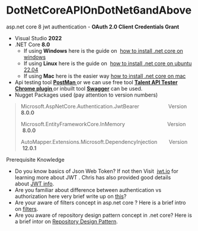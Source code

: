# DotNetCoreAPIOnDotNet6andAbove
asp.net core 8 jwt authentication - <b>OAuth 2.0 Client Credentials Grant</b>

<!-- wp:list -->
<ul><li>Visual Studio <strong>2022</strong></li><li>.NET Core <strong>8.0</strong><ul><li>If using <strong>Windows</strong> here is the guide on&nbsp; <a href="https://learn.microsoft.com/en-us/dotnet/core/install/windows?tabs=net80">how to install .net core on windows</a></li><li>If using <strong>Linux</strong> here is the guide on&nbsp; <a href="https://learn.microsoft.com/en-us/dotnet/core/install/linux">how to install .net core on ubuntu 22.04</a></li><li>If using <strong>Mac</strong> here is the easier way <a href="https://learn.microsoft.com/en-us/dotnet/core/install/macos">how to install .net core on mac</a></li></ul></li><li>Api testing tool <strong><a href="https://www.postman.com/">PostMan </a></strong>or we can use free tool <strong><a href="https://chrome.google.com/webstore/detail/talend-api-tester-free-ed/aejoelaoggembcahagimdiliamlcdmfm?hl=en">Talent API Tester Chrome plugin </a></strong> or inbuilt tool <strong><a href="https://swagger.io">Swagger</a></strong> can be used.</li><li>Nugget Packages used (pay attention to version numbers) </li></ul>
<!-- /wp:list -->

<!-- wp:quote {"align":"right","className":"is-style-default"} -->
<blockquote class="wp-block-quote has-text-align-right is-style-default"><p>Microsoft.AspNetCore.Authentication.JwtBearer&nbsp;&nbsp;&nbsp;&nbsp;&nbsp;&nbsp;&nbsp;&nbsp;&nbsp;&nbsp;&nbsp;&nbsp;&nbsp;&nbsp;&nbsp;&nbsp;&nbsp;&nbsp;&nbsp;&nbsp;Version <strong>8.0.0</strong></p><p>Microsoft.EntityFrameworkCore.InMemory&nbsp;&nbsp;&nbsp;&nbsp;&nbsp;&nbsp;&nbsp;&nbsp;&nbsp;&nbsp;&nbsp;&nbsp;&nbsp;&nbsp;&nbsp;&nbsp;&nbsp;&nbsp; &nbsp;&nbsp;&nbsp; &nbsp; &nbsp;&nbsp;&nbsp;&nbsp;Version &nbsp;<strong>8.0.0</strong></p><p>AutoMapper.Extensions.Microsoft.DependencyInjection&nbsp;&nbsp;&nbsp;&nbsp;&nbsp;&nbsp;&nbsp; Version &nbsp;<strong>12.0.1</strong></p></blockquote>
<!-- /wp:quote -->

<!-- wp:block {"ref":1393} /-->

Prerequisite Knowledge 

<!-- wp:list -->
<ul><li>Do you know basics of Json Web Token? If not then Visit &nbsp;<a href="http://jwt.io/">jwt.io</a>&nbsp;for learning more about JWT . Chris has also provided good details about&nbsp;<a href="https://scotch.io/tutorials/the-anatomy-of-a-json-web-token">JWT info</a>.</li><li>Are you familiar about difference between authentication vs authorization here very brief write up on <a href="https://decatechlabs.com/difference-between-authentication-vs-authorization">this</a>?</li><li>Are your aware of filters concept in asp.net core ? Here is a brief intro on <a href="https://learn.microsoft.com/en-us/aspnet/core/mvc/controllers/filters?view=aspnetcore-8.0">filters</a>.</li><li>Are you aware of repository design pattern concept in .net core? Here is a brief intor on <a href="https://www.c-sharpcorner.com/article/repository-pattern-in-asp-net-core/"> Repository Design Pattern</a>.</li></ul>
<!-- /wp:list -->
